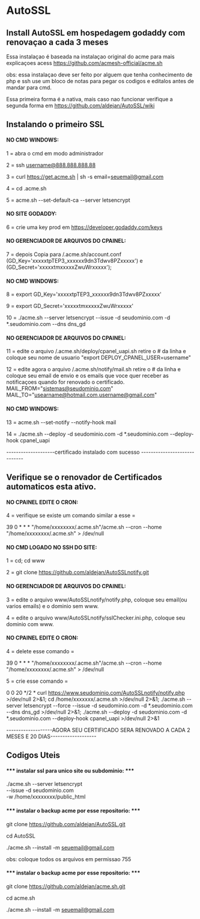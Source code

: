 # AutoSSL
## Install AutoSSL em hospedagem godaddy com renovaçao a cada 3 meses

Essa instalaçao é baseada na instalaçao original do acme
para mais explicaçoes acess https://github.com/acmesh-official/acme.sh

obs: essa instalaçao deve ser feito por alguem que tenha conhecimento de php e ssh
use um bloco de notas para pegar os codigos e editalos antes de mandar para cmd.

Essa primeira forma é a nativa, mais caso nao funcionar verifique a segunda forma em https://github.com/aldejan/AutoSSL/wiki

## Instalando o primeiro SSL
#### NO CMD WINDOWS:

1 = abra o cmd em modo administrador

2 = ssh username@888.888.888.88

3 = curl https://get.acme.sh | sh -s email=seuemail@gmail.com

4 = cd .acme.sh

5 = acme.sh --set-default-ca  --server letsencrypt

#### NO SITE GODADDY:
6 = crie uma key prod em https://developer.godaddy.com/keys 
#### NO GERENCIADOR DE ARQUIVOS DO CPAINEL:
7 = depois Copia para /.acme.sh/account.conf (GD_Key='xxxxxtpTEP3_xxxxxx9dn3Tdwv8PZxxxxx') e (GD_Secret='xxxxxtmxxxxxZwuWrxxxxx');
#### NO CMD WINDOWS:
8 = export GD_Key='xxxxxtpTEP3_xxxxxx9dn3Tdwv8PZxxxxx'

9 = export GD_Secret='xxxxxtmxxxxxZwuWrxxxxx'


10 = ./acme.sh --server letsencrypt --issue -d seudominio.com -d *.seudominio.com --dns dns_gd

#### NO GERENCIADOR DE ARQUIVOS DO CPAINEL:
11 = edite o arquivo /.acme.sh/deploy/cpanel_uapi.sh retire o # da linha e coloque seu nome de usuario "export DEPLOY_CPANEL_USER=username"

12 = edite agora o arquivo /.acme.sh/notify/mail.sh retire o # da linha e coloque seu email de envio e os emails que voce quer receber as notificaçoes quando for renovado o certificado.
MAIL_FROM="sistemas@seudominio.com"
MAIL_TO="usearname@hotmail.com,username@gmail.com" 

#### NO CMD WINDOWS:

13 = acme.sh --set-notify  --notify-hook mail

14 = ./acme.sh --deploy -d seudominio.com -d *.seudominio.com --deploy-hook cpanel_uapi

--------------------certificado instalado com sucesso -----------------------------

## Verifique se o renovador de Certificados automaticos esta ativo.
#### NO CPAINEL EDITE O CRON:

4 = verifique se existe um comando similar a esse =  

39	0	*	*	*	"/home/xxxxxxxx/.acme.sh"/acme.sh --cron --home "/home/xxxxxxxx/.acme.sh" > /dev/null

#### NO CMD LOGADO NO SSH DO SITE:
1 = cd; cd www

2 = git clone https://github.com/aldejan/AutoSSLnotify.git

#### NO GERENCIADOR DE ARQUIVOS DO CPAINEL:
3 = edite o arquivo www/AutoSSLnotify/notify.php, coloque seu email(ou varios emails) e o dominio sem www.

4 = edite o arquivo www/AutoSSLnotify/sslChecker.ini.php, coloque seu dominio com www.

#### NO CPAINEL EDITE O CRON:

4 = delete esse comando =  

39	0	*	*	*	"/home/xxxxxxxx/.acme.sh"/acme.sh --cron --home "/home/xxxxxxxx/.acme.sh" > /dev/null

5 = crie esse comando  = 

0	0	20	*/2	* curl https://www.seudominio.com/AutoSSLnotify/notify.php >/dev/null 2>&1; cd /home/xxxxxxx/.acme.sh >/dev/null 2>&1; ./acme.sh --server letsencrypt --force --issue -d seudominio.com -d *.seudominio.com --dns dns_gd >/dev/null 2>&1; ./acme.sh --deploy -d seudominio.com -d *.seudominio.com --deploy-hook cpanel_uapi >/dev/null 2>&1



-------------------AGORA SEU CERTIFICADO SERA RENOVADO A CADA 2 MESES E 20 DIAS-------------------

## Codigos Uteis
#### *** instalar ssl para unico site ou subdominio: *** 
./acme.sh --server letsencrypt  \
     --issue  -d  seudominio.com \
     -w /home/xxxxxxxx/public_html
     
 #### *** instalar o backup acme por esse repositorio: *** 
 git clone https://github.com/aldejan/AutoSSL.git
 
 cd AutoSSL
 
 ./acme.sh --install -m seuemail@gmail.com
 
 obs: coloque todos os arquivos em permissao 755
 
 #### *** instalar o backup acme por esse repositorio: *** 
 git clone https://github.com/aldejan/acme.sh.git
 
 cd acme.sh
 
 ./acme.sh --install -m seuemail@gmail.com
